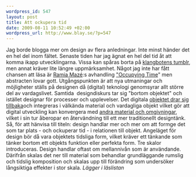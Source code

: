 ```yaml
--- 
wordpress_id: 547 
layout: post
title: Att ockupera tid 
date: 2009-08-11 10:52:49 +02:00 
wordpress_url: http://www.blay.se/?p=547 
---
```


Jag borde blogga mer om design av flera anledningar. Inte minst händer det en hel del inom fältet. Senaste tiden har jag ägnat en hel del tid åt att komma ikapp utvecklingarna. Vissa kan spåras borta på [klangbotens tumblr](http://klangboten.tumblr.com/), men annat kräver lite längre uppmärksamhet. Något jag inte har fått chansen att läsa är [Ramia Mazé](http://www.tii.se/ramia):s avhandling ["Occupying Time](http://www.tii.se/reform/ramia/)" men abstracten lovar gott. Utgångspunkten är att nya utmaningar och möjligheter ställs på designen då (digital) teknologi genomsyrar allt större del av vardagslivet. Samtida  designdiskurs tar sig "bortom objektet" och istället designar för processer och upplevelser. Det digitala [objektet drar sig tillbaka](http://www.blay.se/2009/08/10/kvasi-objekten/)och integreras i välkända material och vardagliga objekt vilket gör att digital utveckling kan konvergera med [andra material och omgivningar](http://www.blay.se/2009/06/22/presentation-in-milan-hackmeeting-2009/), vilket i sin tur åberopar en återvändning till ett mer traditionellt designtänk. Så, för att hänvisa till titeln: design handlar mer och mer om att formge det som tar plats - och ockuperar tid - i relationen till objekt. Angeläget för design bör då vara objektets tidsliga form, vilket kräver ett tänkande som tänker bortom ett objekts funktion eller perfekta form. Tre skalor introduceras. Design handlar oftast om mellannivån som är användande. Därifrån skalas det ner till material som behandlar grundläggande rumslig och tidslig komposition och skalas upp till förändring som undersöker långsiktiga effekter i stor skala. *Lägger i läslistan* 
